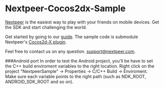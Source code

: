 # Nextpeer-Cocos2dx-Sample

[Nextpeer](http://nextpeer.com) is the easiest way to play with your friends on mobile devices. Get the SDK and start challenging the world.

Get started by going to our [guide](https://developers.nextpeer.com/docs/view/cocos2dx). The sample code is submodule Nextpeer's [Cocos2d-X plugin](https://github.com/Nextpeer/Nextpeer-Cocos2dx).

Feel free to contact us on any question. [support@nextpeer.com](mailto:support@nextpeer.com).


###Android port
In order to test the Android project, you'll be have to set the C++ build enviroment variables to the right location.
Right click on the project "NextpeerSample" -> Properties -> C/C++ Build -> Enviroment. Make sure each variable points to the right path (such as NDK_ROOT, ANDROID_SDK_ROOT and so on).
